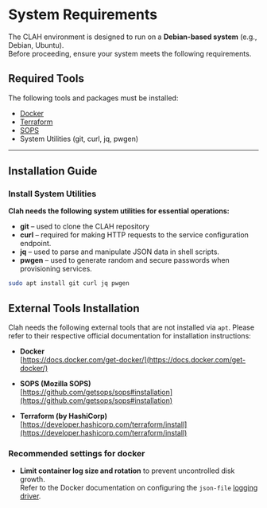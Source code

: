 # System Requirements

The CLAH environment is designed to run on a **Debian-based system** (e.g., Debian, Ubuntu).  
Before proceeding, ensure your system meets the following requirements.

## Required Tools

The following tools and packages must be installed:

- [Docker](https://docs.docker.com/engine/install/)
- [Terraform](https://developer.hashicorp.com/terraform/install)
- [SOPS](https://github.com/getsops/sops)
- System Utilities (git, curl, jq, pwgen)

---

## Installation Guide

### Install System Utilities

**Clah needs the following system utilities for essential operations:**

- **git** – used to clone the CLAH repository
- **curl** – required for making HTTP requests to the service configuration endpoint.  
- **jq** – used to parse and manipulate JSON data in shell scripts.
- **pwgen** – used to generate random and secure passwords when provisioning services.

```bash title="bash"
sudo apt install git curl jq pwgen
```

## External Tools Installation

Clah needs the following external tools that are not installed via `apt`.
Please refer to their respective official documentation for installation instructions:

- **Docker**  
  [https://docs.docker.com/get-docker/](https://docs.docker.com/get-docker/)

- **SOPS (Mozilla SOPS)**  
  [https://github.com/getsops/sops#installation](https://github.com/getsops/sops#installation)

- **Terraform (by HashiCorp)**  
  [https://developer.hashicorp.com/terraform/install](https://developer.hashicorp.com/terraform/install)

### **Recommended settings for docker**

- **Limit container log size and rotation** to prevent uncontrolled disk growth.  
    Refer to the Docker documentation on configuring the `json-file` [logging driver](https://docs.docker.com/engine/logging/drivers/json-file/).
